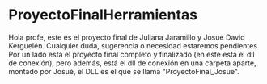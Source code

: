 # ProyectoFinalHerramientas

Hola profe, este es el proyecto final de Juliana Jaramillo y Josué David Kerguelén. Cualquier duda, sugerencia o necesidad estaremos pendientes.
Por un lado está el proyecto final completo y finalizado (en este está el dll de conexión), pero además, está el dll de conexión en una carpeta aparte, 
montado por Josué, el DLL es el que se llama "ProyectoFinal_Josue". 
